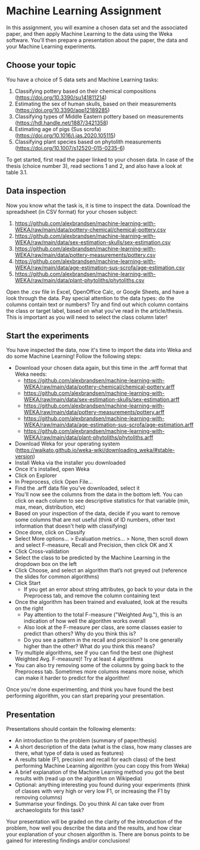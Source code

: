 # Machine Learning Assignment

In this assignment, you will examine a chosen data set and the associated paper, and then apply Machine Learning to the data using the Weka software. You'll then prepare a presentation about the paper, the data and your Machine Learning experiments.

## Choose your topic 

You have a choice of 5 data sets and Machine Learning tasks:

1. Classifying pottery based on their chemical compositions (https://doi.org/10.3390/su141811214)
2. Estimating the sex of human skulls, based on their measurements (https://doi.org/10.3390/app12189285)
3. Classifying types of Middle Eastern pottery based on measurements (https://hdl.handle.net/1887/3421358)
4. Estimating age of pigs (Sus scrofa) (https://doi.org/10.1016/j.jas.2020.105115)
5. Classifying plant species based on phytolith measurements (https://doi.org/10.1007/s12520-015-0235-6)

To get started, first read the paper linked to your chosen data. In case of the thesis (choice number 3), read sections 1 and 2, and also have a look at table 3.1. 


## Data inspection

Now you know what the task is, it is time to inspect the data. Download the spreadsheet (in CSV format) for your chosen subject:

1. https://github.com/alexbrandsen/machine-learning-with-WEKA/raw/main/data/pottery-chemical/chemical-pottery.csv
2. https://github.com/alexbrandsen/machine-learning-with-WEKA/raw/main/data/sex-estimation-skulls/sex-estimation.csv
3. https://github.com/alexbrandsen/machine-learning-with-WEKA/raw/main/data/pottery-measurements/pottery.csv
4. https://github.com/alexbrandsen/machine-learning-with-WEKA/raw/main/data/age-estimation-sus-scrofa/age-estimation.csv
5. https://github.com/alexbrandsen/machine-learning-with-WEKA/raw/main/data/plant-phytoliths/phytoliths.csv

Open the .csv file in Excel, OpenOffice Calc, or Google Sheets, and have a look through the data. Pay special attention to the data types: do the columns contain text or numbers? Try and find out which column contains the class or target label, based on what you've read in the article/thesis. This is important as you will need to select the class column later!

## Start the experiments

You have inspected the data, now it's time to import the data into Weka and do some Machine Learning! Follow the following steps:

- Download your chosen data again, but this time in the .arff format that Weka needs:
	- https://github.com/alexbrandsen/machine-learning-with-WEKA/raw/main/data/pottery-chemical/chemical-pottery.arff
	- https://github.com/alexbrandsen/machine-learning-with-WEKA/raw/main/data/sex-estimation-skulls/sex-estimation.arff
	- https://github.com/alexbrandsen/machine-learning-with-WEKA/raw/main/data/pottery-measurements/pottery.arff
	- https://github.com/alexbrandsen/machine-learning-with-WEKA/raw/main/data/age-estimation-sus-scrofa/age-estimation.arff
	- https://github.com/alexbrandsen/machine-learning-with-WEKA/raw/main/data/plant-phytoliths/phytoliths.arff
- Download Weka for your operating system (https://waikato.github.io/weka-wiki/downloading_weka/#stable-version)
- Install Weka via the installer you downloaded
- Once it's installed, open Weka
- Click on Explorer
- In Preprocess, click Open File...
- Find the .arff data file you’ve downloaded, select it
- You'll now see the columns from the data in the bottom left. You can click on each column to see descriptive statistics for that variable (min, max, mean, distribution, etc)
- Based on your inspection of the data, decide if you want to remove some columns that are not useful (think of ID numbers, other text information that doesn't help with classifying)
- Once done, click on Classify
- Select More options... > Evaluation metrics... > None, then scroll down and select F-measure, Recall and Precision, then click OK and X
- Click Cross-validation
- Select the class to be predicted by the Machine Learning in the dropdown box on the left
- Click Choose, and select an algorithm that’s not greyed out (reference the slides for common algorithms)
- Click Start
	- If you get an error about string attributes, go back to your data in the Preprocess tab, and remove the column containing text
- Once the algorithm has been trained and evaluated, look at the results on the right 
	- Pay attention to the total F-measure ("Weighted Avg."), this is an indication of how well the algorithm works overall 
	- Also look at the F-measure per class, are some classes easier to predict than others? Why do you think this is?
	- Do you see a pattern in the recall and precision? Is one generally higher than the other? What do you think this means?
- Try multiple algorithms, see if you can find the best one (highest Weighted Avg. F-measure)! Try at least 4 algorithms
- You can also try removing some of the columns by going back to the Preprocess tab. Sometimes more columns means more noise, which can make it harder to predict for the algorithm!

Once you're done experimenting, and think you have found the best performing algorithm, you can start preparing your presentation. 

## Presentation

Presentations should contain the following elements:

- An introduction to the problem (summary of paper/thesis)
- A short description of the data (what is the class, how many classes are there, what type of data is used as features)
- A results table (F1, precision and recall for each class) of the best performing Machine Learning algorithm (you can copy this from Weka)
- A brief explanation of the Machine Learning method you got the best results with (read up on the algorithm on Wikipedia)
- Optional: anything interesting you found during your experiments (think of classes with very high or very low F1, or increasing the F1 by removing columns)
- Summarise your findings. Do you think AI can take over from archaeologists for this task?


Your presentation will be graded on the clarity of the introduction of the problem, how well you describe the data and the results, and how clear your explanation of your chosen algorithm is. There are bonus points to be gained for interesting findings and/or conclusions!
